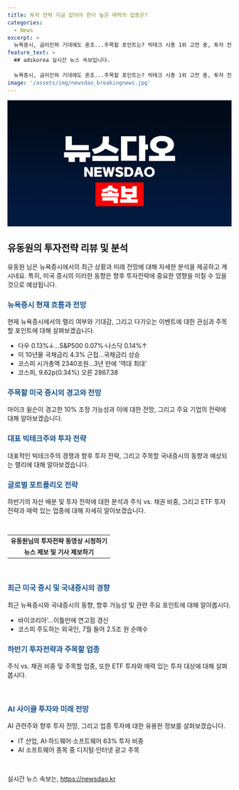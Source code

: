 ```yaml
---
title: 투자 전략 지금 잡아야 한다 높은 매력의 업종은?
categories:
  - News
excerpt: >
  뉴욕증시, 금리인하 기대에도 혼조...주목할 포인트는? 빅테크 시총 1위 고전 중, 투자 전략은? 삼성전자 주도한 코스피 신고가 랠리, 지속 가능할까? 러셀2000 지수 상승 가능성 언제쯤? 미국 고용지표와 국채금리, 투자전략은? 포트폴리오의 주식 vs. 채권 비중과 투자대상, 어디에 이것을 담아야 할까? 최고 매력도 ETF와 업종은? AI 사이클 투자, 다음 순서는? (자세한 내용은 동영상을 시청하시길 바랍니다.) SBS Biz 홈페이지에서 더 많은 정보 확인 가능.
feature_text: >
  ## adskorea 실시간 뉴스 속보입니다.

  뉴욕증시, 금리인하 기대에도 혼조...주목할 포인트는? 빅테크 시총 1위 고전 중, 투자 전략은? 삼성전자 주도한 코스피 신고가 랠리, 지속 가능할까? 러셀2000 지수 상승 가능성 언제쯤? 미국 고용지표와 국채금리, 투자전략은? 포트폴리오의 주식 vs. 채권 비중과 투자대상, 어디에 이것을 담아야 할까? 최고 매력도 ETF와 업종은? AI 사이클 투자, 다음 순서는? (자세한 내용은 동영상을 시청하시길 바랍니다.) SBS Biz 홈페이지에서 더 많은 정보 확인 가능.
image: '/assets/img/newsdao_breakingnews.jpg'
---
```


<p><img src="/assets/img/newsdao_breakingnews.jpg" alt="adskorea 속보" /></p>

<h2 data-ke-size="size26">유동원의 투자전략 리뷰 및 분석</h2>

<p data-ke-size="size16">유동원 님은 뉴욕증시에서의 최근 상황과 미래 전망에 대해 자세한 분석을 제공하고 계시네요. 특히, 미국 증시의 이러한 동향은 향후 투자전략에 중요한 영향을 미칠 수 있을 것으로 예상됩니다.</p>

<h3><b><span style="color: #1a5490;">뉴욕증시 현재 흐름과 전망</span></b></h3>

<p data-ke-size="size16">현재 뉴욕증시에서의 랠리 여부와 기대감, 그리고 다가오는 이벤트에 대한 관심과 주목할 포인트에 대해 살펴보겠습니다.</p>

<ul>
  <li>다우 0.13%↓…S&P500 0.07%·나스닥 0.14%↑</li>
  <li>미 10년물 국채금리 4.3% 근접…국채금리 상승</li>
  <li>코스피 시가총액 2340조원…3년 만에 '역대 최대'</li>
  <li>코스피, 9.62p(0.34%) 오른 2867.38</li>
</ul>

<h3><b><span style="color: #1a5490;">주목할 미국 증시의 경고와 전망</span></b></h3>

<p data-ke-size="size16">마이크 윌슨이 경고한 10% 조정 가능성과 이에 대한 전망, 그리고 주요 기업의 전략에 대해 알아보겠습니다.</p>

<h3><b><span style="color: #1a5490;">대표 빅테크주와 투자 전략</span></b></h3>

<p data-ke-size="size16">대표적인 빅테크주의 경쟁과 향후 투자 전략, 그리고 주목할 국내증시의 동향과 예상되는 랠리에 대해 알아보겠습니다.</p>

<h3><b><span style="color: #1a5490;">글로벌 포트폴리오 전략</span></b></h3>

<p data-ke-size="size16">하반기의 자산 배분 및 투자 전략에 대한 분석과 주식 vs. 채권 비중, 그리고 ETF 투자 전략과 매력 있는 업종에 대해 자세히 알아보겠습니다.</p>

<p data-ke-size="size16">&nbsp;</p>

<table>
  <tr>
    <td style="text-align: center; height: 17px;"><b>유동원님의 투자전략 동영상 시청하기</b></td>
  </tr>
  <tr>
    <td style="text-align: center; height: 17px;"><b>뉴스 제보 및 기사 제보하기</b></td>
  </tr>
</table>

<p data-ke-size="size16">&nbsp;</p>

<h3><b><span style="color: #1a5490;">최근 미국 증시 및 국내증시의 경향</span></b></h3>

<p data-ke-size="size16">최근 뉴욕증시와 국내증시의 동향, 향후 가능성 및 관련 주요 포인트에 대해 알아봅시다.</p>

<ul>
  <li>바이코리아'…이틀만에 연고점 경신</li>
  <li>코스피 주도하는 외국인, 7월 들어 2.5조 원 순매수</li>
</ul>

<h3><b><span style="color: #1a5490;">하반기 투자전략과 주목할 업종</span></b></h3>

<p data-ke-size="size16">주식 vs. 채권 비중 및 주목할 업종, 또한 ETF 투자와 매력 있는 투자 대상에 대해 살펴봅시다.</p>

<p data-ke-size="size16">&nbsp;</p>

<h3><b><span style="color: #1a5490;">AI 사이클 투자와 미래 전망</span></b></h3>

<p data-ke-size="size16">AI 관련주와 향후 투자 전망, 그리고 업종 투자에 대한 유용한 정보를 살펴보겠습니다.</p>

<ul>
  <li>IT 산업, AI·하드웨어·소프트웨어 63% 투자 비중</li>
  <li>AI 소프트웨어 종목 중 디지털·인터넷 광고 주목</li>
</ul>

<p data-ke-size="size16">&nbsp;</p>
실시간 뉴스 속보는, <a href="https://newsdao.kr" rel="dofollow">https://newsdao.kr</a>


